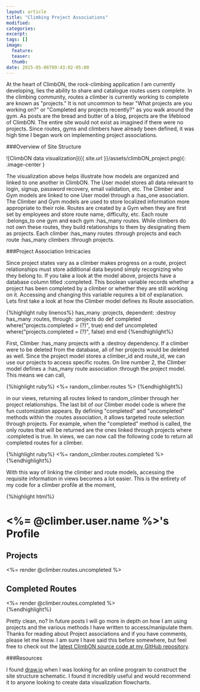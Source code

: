 ```yaml
---
layout: article
title: "Climbing Project Associations"
modified:
categories: 
excerpt:
tags: []
image:
  feature:
  teaser:
  thumb:
date: 2015-05-06T09:43:02-05:00
---
```


At the heart of ClimbON, the rock-climbing application I am currently developing, lies the ability to share and catalogue routes users complete.  In the climbing community, routes a climber is currently working to complete are known as "projects." It is not uncommon to hear "What projects are you working on?" or "Completed any projects recently?" as you walk around the gym.  As posts are the bread and butter of a blog, projects are the lifeblood of ClimbON.  The entire site would not exist as imagined if there were no projects.  Since routes, gyms and climbers have already been defined, it was high time I began work on implementing project associations.

###Overview of Site Structure

![ClimbON data visualization]({{ site.url }}/assets/climbON_project.png){: .image-center }

The visualization above helps illustrate how models are organized and linked to one another in ClimbON.  The User model stores all data relevant to login, signup, password recovery, email validation, etc.  The Climber and Gym models are linked to one User model through a :has_one association.  The Climber and Gym models are used to store localized information more appropriate to their role.  Routes are created by a Gym when they are first set by employees and store route name, difficulty, etc.  Each route :belongs_to one gym and each gym :has_many routes.  While climbers do not own these routes, they build relationships to them by designating them as projects.  Each climber :has_many routes :through projects and each route :has_many climbers :through projects.  

###Project Association Intricacies

Since project states vary as a climber makes progress on a route, project relationships must store additional data beyond simply recognizing who they belong to.  If you take a look at the model above, projects have a database column titled :completed.  This boolean variable records whether a project has been completed by a climber or whether they are still working on it.  Accessing and changing this variable requires a bit of explanation.  Lets first take a look at how the Climber model defines its Route association.

{%highlight ruby linenos%}
has_many :projects, dependent: :destroy
has_many :routes, through: :projects do 
  def completed
    where("projects.completed = (?)", true)
  end
  def uncompleted
    where("projects.completed = (?)", false)
  end
end
{%endhighlight%}

First, Climber :has_many projects with a :destroy dependency.  If a climber were to be deleted from the database, all of her projects would be deleted as well.  Since the project model stores a climber_id and route_id,  we can use our projects to access specific routes.  On line number 2, the Climber model defines a :has_many route association :through the project model.  This means we can call,

{%highlight ruby%}
<%= random_climber.routes %>
{%endhighlight%}

in our views, returning all routes linked to random_climber through her project relationships.  The last bit of our Climber model code is where the fun customization appears.  By defining "completed" and "uncompleted" methods within the :routes association, it allows targeted route selection through projects.  For example, when the "completed" method is called, the only routes that will be returned are the ones linked through projects where :completed is true.  In views, we can now call the following code to return all completed routes for a climber.

{%highlight ruby%}
<%= random_climber.routes.completed %>
{%endhighlight%}

With this way of linking the climber and route models, accessing the requisite information in views becomes a lot easier.  This is the entirety of my code for a climber profile at the moment,

{%highlight html%}
<h1><%= @climber.user.name %>'s Profile</h1>
<div class="row">
  <section class="col-md-6">
    <h2> Projects </h2>
    <div class="routes">
    	<%= render @climber.routes.uncompleted %>
  	</div>
  </section>
  <section class="col-md-6">
    <h2> Completed Routes </h2>
    <div class="routes">
    	<%= render @climber.routes.completed %>
  	</div>
  </section>
</div>
{%endhighlight%}

Pretty clean, no?  In future posts I will go more in depth on how I am using projects and the various methods I have written to access/manipulate them.  Thanks for reading about Project associations and if you have comments, please let me know.  I am sure I have said this before somewhere, but feel free to check out the [latest ClimbON source code at my GitHub repository](https://github.com/jacobswartzentruber/climbing_app).

###Resources

I found [draw.io](https://www.draw.io/) when I was looking for an online program to construct the site structure schematic.  I found it incredibly useful and would recommend it to anyone looking to create data visualization flowcharts.
